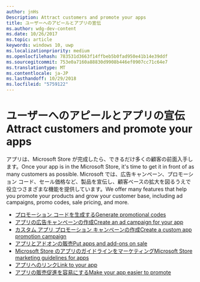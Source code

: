```yaml
---
author: jnHs
Description: Attract customers and promote your apps
title: ユーザーへのアピールとアプリの宣伝
ms.author: wdg-dev-content
ms.date: 10/26/2017
ms.topic: article
keywords: windows 10, uwp
ms.localizationpriority: medium
ms.openlocfilehash: 783531d3663f14ffbeb5b0fad950e41b14e39ddf
ms.sourcegitcommit: 753e0a7160a88830d9908b446ef0907cc71c64e7
ms.translationtype: MT
ms.contentlocale: ja-JP
ms.lasthandoff: 10/29/2018
ms.locfileid: "5759122"
---
```

# <a name="attract-customers-and-promote-your-apps"></a><span data-ttu-id="bf719-103">ユーザーへのアピールとアプリの宣伝</span><span class="sxs-lookup"><span data-stu-id="bf719-103">Attract customers and promote your apps</span></span>

<span data-ttu-id="bf719-104">アプリは、Microsoft Store が完成したら、できるだけ多くの顧客の前面入手します。</span><span class="sxs-lookup"><span data-stu-id="bf719-104">Once your app is in the Microsoft Store, it's time to get it in front of as many customers as possible.</span></span> <span data-ttu-id="bf719-105">Microsoft では、広告キャンペーン、プロモーション コード、セール価格など、製品を宣伝し、顧客ベースの拡大を図るうえで役立つさまざまな機能を提供しています。</span><span class="sxs-lookup"><span data-stu-id="bf719-105">We offer many features that help you promote your products and grow your customer base, including ad campaigns, promo codes, sale pricing, and more.</span></span>

-   [<span data-ttu-id="bf719-106">プロモーション コードを生成する</span><span class="sxs-lookup"><span data-stu-id="bf719-106">Generate promotional codes</span></span>](generate-promotional-codes.md)
-   [<span data-ttu-id="bf719-107">アプリの広告キャンペーンの作成</span><span class="sxs-lookup"><span data-stu-id="bf719-107">Create an ad campaign for your app</span></span>](create-an-ad-campaign-for-your-app.md)
-   [<span data-ttu-id="bf719-108">カスタム アプリ プロモーション キャンペーンの作成</span><span class="sxs-lookup"><span data-stu-id="bf719-108">Create a custom app promotion campaign</span></span>](create-a-custom-app-promotion-campaign.md)
-   [<span data-ttu-id="bf719-109">アプリとアドオンの販売</span><span class="sxs-lookup"><span data-stu-id="bf719-109">Put apps and add-ons on sale</span></span>](put-apps-and-add-ons-on-sale.md)
-   [<span data-ttu-id="bf719-110">Microsoft Store のアプリのガイドラインをマーケティング</span><span class="sxs-lookup"><span data-stu-id="bf719-110">Microsoft Store marketing guidelines for apps</span></span>](app-marketing-guidelines.md)
-   [<span data-ttu-id="bf719-111">アプリへのリンク</span><span class="sxs-lookup"><span data-stu-id="bf719-111">Link to your app</span></span>](link-to-your-app.md)
-   [<span data-ttu-id="bf719-112">アプリの販売促進を容易にする</span><span class="sxs-lookup"><span data-stu-id="bf719-112">Make your app easier to promote</span></span>](make-your-app-easier-to-promote.md)

 

 
